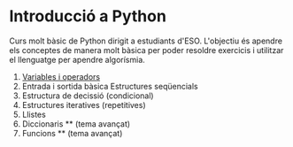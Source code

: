 # Introducció a Python

Curs molt bàsic de Python dirigit a estudiants d'ESO. L'objectiu és apendre els conceptes de manera molt bàsica per poder resoldre exercicis i utilitzar el llenguatge per apendre algorísmia.

1. [Variables i operadors](variables_i_operadors.md)
2. Entrada i sortida bàsica
Estructures seqüencials
3. Estructura de decissió (condicional)
4. Estructures iteratives (repetitives)
5. Llistes
6. Diccionaris ** (tema avançat)
7. Funcions ** (tema avançat)


